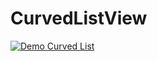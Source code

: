 # CurvedListView

[![Demo Curved List](https://j.gifs.com/L86Owj.gif)](https://www.youtube.com/watch?v=aQbL5_4_-SU)
